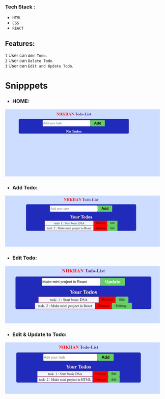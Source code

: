 
### Tech Stack :
- `HTML`
- `CSS`
- `REACT`
## Features:
`1` User can `Add Todo`. <br/>
`2` User can `Delete Todo`. <br/>
`3` User can `Edit and Update Todo`. <br/>

# Snipppets

- ### HOME: <br/>
![home](./SS_App/1_home.jpg)

- ### Add Todo: <br/>
![add](./SS_App/2_addedSomeTask.jpg)

- ### Edit Todo: <br/>
![add](./SS_App/3_editButonClicked.jpg)

- ### Edit & Update to Todo: <br/>
![add](./SS_App/4_editedTaksAndUpdatedInTodos.jpg)
